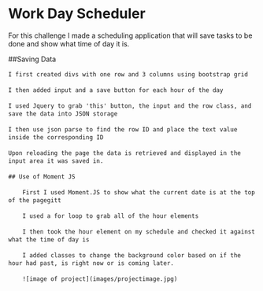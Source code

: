 # Work Day Scheduler

For this challenge I made a scheduling application that will save tasks to be done and show what time of day it is.

##Saving Data

    I first created divs with one row and 3 columns using bootstrap grid

    I then added input and a save button for each hour of the day

    I used Jquery to grab 'this' button, the input and the row class, and save the data into JSON storage

    I then use json parse to find the row ID and place the text value inside the corresponding ID

    Upon reloading the page the data is retrieved and displayed in the input area it was saved in.

    ## Use of Moment JS

        First I used Moment.JS to show what the current date is at the top of the pagegitt 

        I used a for loop to grab all of the hour elements

        I then took the hour element on my schedule and checked it against what the time of day is

        I added classes to change the background color based on if the hour had past, is right now or is coming later.

        ![image of project](images/projectimage.jpg)